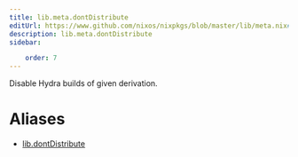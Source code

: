 ```yaml
---
title: lib.meta.dontDistribute
editUrl: https://www.github.com/nixos/nixpkgs/blob/master/lib/meta.nix#L28C20
description: lib.meta.dontDistribute
sidebar:

    order: 7
---
```


Disable Hydra builds of given derivation.


# Aliases

- [lib.dontDistribute](./reference/lib/lib-dontDistribute)


